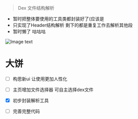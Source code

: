 >
>Dex 文件结构解析

- 暂时把整体要使用的工具类都封装好了(应该是
- 只实现了Header结构解析 剩下的都是重复工作去解析其他段
- 暂时懒了 咕咕咕

 ![Image text]( 这里是你的图片链接)
 
# 大饼
- [ ] 构思新ui 让使用更加人性化

- [ ] 主页增加文件选择器 可自主选择dex文件

- [x] 初步封装解析工具
- [ ] 完善完整代码
